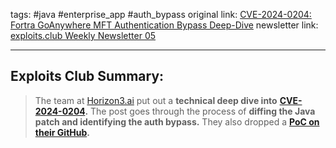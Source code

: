 tags: #java #enterprise_app #auth_bypass
original link:  [CVE-2024-0204: Fortra GoAnywhere MFT Authentication Bypass Deep-Dive](https://www.horizon3.ai/cve-2024-0204-fortra-goanywhere-mft-authentication-bypass-deep-dive/?ref=blog.exploits.club)
newsletter link: [exploits.club Weekly Newsletter 05](https://blog.exploits.club/exploits-club-weekly-newsletter-05/)

---
## Exploits Club Summary:
> The team at [Horizon3.ai](https://www.horizon3.ai/?ref=blog.exploits.club) put out a **technical deep dive into** [**CVE-2024-0204**](https://nvd.nist.gov/vuln/detail/CVE-2024-0204?ref=blog.exploits.club)**.** The post goes through the process of **diffing the Java patch and identifying the auth bypass.** They also dropped a [**PoC on their GitHub**](https://github.com/horizon3ai/CVE-2024-0204?ref=blog.exploits.club)**.**